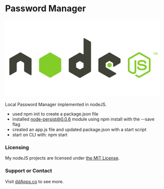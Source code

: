 Password Manager
==============
![](https://raw.githubusercontent.com/duliodenis/nodejs/master/art/nodejs.png)

Local Password Manager implemented in nodeJS.
- used npm init to create a package.json file
- installed node-persist@0.0.6 module using npm install with the --save flag
- created an app.js file and updated package.json with a start script
- start on CLI with: npm start


### Licensing
My nodeJS projects are licensed under [the MIT License](https://github.com/duliodenis/nodejs/blob/master/LICENSE).

### Support or Contact
Visit [ddApps.co](http://ddapps.co) to see more.
